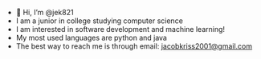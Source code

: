 - 👋 Hi, I’m @jek821
- I am a junior in college studying computer science
- I am interested in software development and machine learning!
- My most used languages are python and java
- The best way to reach me is through email: jacobkriss2001@gmail.com

